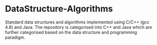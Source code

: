 # DataStructure-Algorithms
Standard data structures and algorithms implemented using C/C++ (gcc 4.8) and Java.
The repository is categorised into C++ and Java which are further categorised based on the data structure and programming paradigm.
